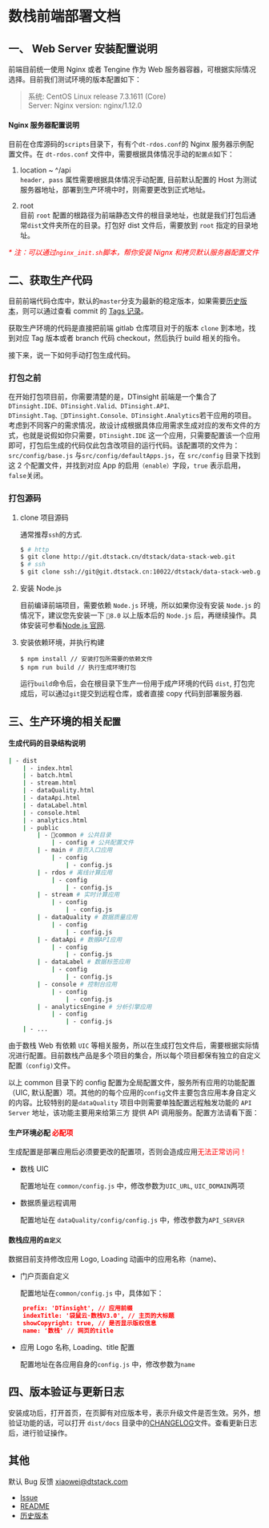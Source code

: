 # 数栈前端部署文档


## 一、 Web Server 安装配置说明

前端目前统一使用 Nginx 或者 Tengine 作为 Web 服务器容器，可根据实际情况选择。目前我们测试环境的版本配置如下：

> 系统: CentOS Linux release 7.3.1611 (Core)<br>
> Server: Nginx version: nginx/1.12.0

#### Nginx 服务器配置说明
目前在仓库源码的`scripts`目录下，有有个`dt-rdos.conf`的 Nginx 服务器示例配置文件。在
`dt-rdos.conf` 文件中，需要根据具体情况手动的`配置点`如下：

1. location ~ ^/api <br>
`header, pass` 属性需要根据具体情况手动配置, 
目前默认配置的 Host 为测试服务器地址，部署到生产环境中时，则需要更改到正式地址。

2. root <br>
目前 `root` 配置的根路径为前端静态文件的根目录地址，也就是我们打包后通常`dist`文件夹所在的目录。打包好 dist 文件后，需要放到 `root` 指定的目录地址。

<i style="color:red">* 注：可以通过`nginx_init.sh`脚本，帮你安装 Nignx 和拷贝默认服务器配置文件</i>

## 二、获取生产代码

目前前端代码仓库中，默认的`master`分支为最新的稳定版本，如果需要[历史版本](http://git.dtstack.cn/dtstack/data-stack-web/tags)，则可以通过查看 commit 的 [Tags 记录](http://git.dtstack.cn/dtstack/data-stack-web/tags)。

获取生产环境的代码是直接把前端 gitlab 仓库项目对于的版本 `clone` 到本地，找到对应 Tag 版本或者 branch 代码 checkout，然后执行 build 相关的指令。

接下来，说一下如何手动打包生成代码。

### 打包之前

在开始打包项目前，你需要清楚的是，DTinsight 前端是一个集合了`DTinsight.IDE、DTinsight.Valid、DTinsight.API、DTinsight.Tag、DTinsight.Console、DTinsight.Analytics`若干应用的项目。考虑到不同客户的需求情况，故设计成根据具体应用需求生成对应的发布文件的方式，也就是说假如你只需要，`DTinsight.IDE` 这一个应用，只需要配置该一个应用即可，打包后生成的代码仅此包含改项目的运行代码。该配置项的文件为：`src/config/base.js` 与`src/config/defaultApps.js`，在 `src/config` 目录下找到这 2 个配置文件，并找到对应 App 的启用`（enable）`字段，`true` 表示启用，`false`关闭。

### 打包源码

1. clone 项目源码

    通常推荐`ssh`的方式.

    ```bash
    $ # http
    $ git clone http://git.dtstack.cn/dtstack/data-stack-web.git
    $ # ssh
    $ git clone ssh://git@git.dtstack.cn:10022/dtstack/data-stack-web.git // ssh
    ```

2. 安装 Node.js

    目前编译前端项目，需要依赖 `Node.js` 环境，所以如果你没有安装 `Node.js` 的情况下，建议您先安装一下 `8.0` 以上版本后的 `Node.js` 后，再继续操作。具体安装可参看[Node.js 官网](https://nodejs.org/en/download/).

3. 安装依赖环境，并执行构建

    ```plain
    $ npm install // 安装打包所需要的依赖文件
    $ npm run build // 执行生成环境打包
    ```

    运行`build`命令后，会在根目录下生产一份用于成产环境的代码 `dist`,
    打包完成后，可以通过`git`提交到远程仓库，或者直接 copy 代码到部署服务器.

## 三、生产环境的相关`配置`

#### 生成代码的目录结构说明

```bash
| - dist
    | - index.html
    | - batch.html
    | - stream.html
    | - dataQuality.html
    | - dataApi.html
    | - dataLabel.html
    | - console.html
    | - analytics.html
    | - public
        | - common # 公共目录
            | - config # 公共配置文件
        | - main # 首页入口应用
            | - config
                | - config.js
        | - rdos # 离线计算应用
            | - config
                | - config.js
        | - stream # 实时计算应用
            | - config
                | - config.js
        | - dataQuality # 数据质量应用
            | - config
                | - config.js
        | - dataApi # 数据API应用
            | - config
                | - config.js
        | - dataLabel # 数据标签应用
            | - config
                | - config.js
        | - console # 控制台应用
            | - config
                | - config.js
        | - analyticsEngine # 分析引擎应用
            | - config
                | - config.js
    | - ...
```

由于数栈 Web 有依赖 `UIC` 等相关服务，所以在生成打包文件后，需要根据实际情况进行配置。目前数栈产品是多个项目的集合，所以每个项目都保有独立的自定义配置`（config)`文件。

以上 common 目录下的 config 配置为全局配置文件，服务所有应用的功能配置（UIC, 默认配置）项。其他的的每个应用的`config`文件主要包含应用本身自定义的内容。比较特别的是`dataQuality` 项目中则需要单独配置远程触发功能的 `API Server` 地址，该功能主要用来给第三方 提供 API 调用服务。配置方法请看下面：


#### 生产环境必配 <color style="color:red;">必配项</color>
生成配置是部署应用后必须要更改的配置项，否则会造成应用<color style="color:red;">无法正常访问！</color>

- 数栈 UIC

    配置地址在 `common/config.js` 中，修改参数为`UIC_URL`, `UIC_DOMAIN`两项
- 数据质量远程调用

    配置地址在 `dataQuality/config/config.js` 中，修改参数为`API_SERVER`

#### 数栈应用的`自定义`
数据目前支持修改应用 Logo, Loading 动画中的应用名称（name)、

- 门户页面自定义

    配置地址在`common/config.js` 中，具体如下：

``` json
    prefix: 'DTinsight', // 应用前缀
    indexTitle: '袋鼠云·数栈V3.0', // 主页的大标题
    showCopyright: true, // 是否显示版权信息
    name: '数栈' // 网页的title
```

- 应用 Logo 名称, Loading、title 配置

    配置地址在各应用自身的`config.js` 中，修改参数为`name`


##  四、版本验证与更新日志
安装成功后，打开首页，在页脚有对应版本号，表示升级文件是否生效。另外，想验证功能的话，可以打开 `dist/docs` 目录中的[CHANGELOG](./CHANGELOG.md)文件。查看更新日志后，进行验证操作。

## 其他
默认 Bug 反馈 xiaowei@dtstack.com

- [Issue](http://redmine.prod.dtstack.cn/projects/dtinsight200/issues)
- [README](./README.md)
- [历史版本](http://git.dtstack.cn/dtstack/data-stack-web/tags)
